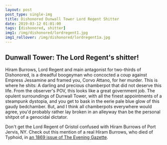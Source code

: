 ```yaml
---
layout: post
post_type: single-img
title: Dishonored Dunwall Tower Lord Regent Shitter
date: 2019-03-12 01:01:00
tags: [dishonored, shitter]
img1: /img/dishonored/lordregent1.jpg
img1_rollover: /img/dishonored/lordregent1a.jpg
---
```

## Dunwall Tower: The Lord Regent's shitter!

Hiram Burrows, Lord Regent and main antagonist for two-thirds of Dishonored, is a dreadful boogeyman who concocted a coup against Empress Jessamine and framed you, Corvo Attano, for her murder. This is where he shits: A darling and precious chamberpot that did not deserve this life. From the observer's POV, this looks like a great government job. The opulent surroundings of Dunwall Tower, with all the finest appointments of a steampunk dystopia, and you get to bask in the eerie pale blue glow of this gaudy bedchamber. But, and I think all chamberpots everywhere would agree, you'd probably rather lay broken in an alleyway than be the personal shitpot of a genocidal dictator.

Don't get the Lord Regent of Gristol confused with Hiram Burrows of Port Jervis, NY. Check out this mention of a real Hiram Burrows, who died of Typhoid, in [an 1869 issue of The Evening Gazette](https://www.findagrave.com/memorial/51930870/hiram-burrows).
